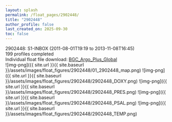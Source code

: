 ```yaml
---
layout: splash
permalink: /float_pages/2902448/
title: "2902448"
author_profile: false
last_created_on: 2025-09-30
toc: false
---
```

 
2902448: S1-INBOX (2011-08-01T19:19 to 2013-11-08T16:45)\
199 profiles completed\
Individual float file download: [BGC_Argo_Plus_Global](https://ftp.soest.hawaii.edu/bgc_argo_plus/Individual_Floats/outliers_removed/2902448_Sprof_processed.nc)\
![img-png]({{ site.url }}{{ site.baseurl }}/assets/images/float_figures/2902448/01_2902448_map.png)
![img-png]({{ site.url }}{{ site.baseurl }}/assets/images/float_figures/2902448/2902448_DOXY.png)
![img-png]({{ site.url }}{{ site.baseurl }}/assets/images/float_figures/2902448/2902448_PRES.png)
![img-png]({{ site.url }}{{ site.baseurl }}/assets/images/float_figures/2902448/2902448_PSAL.png)
![img-png]({{ site.url }}{{ site.baseurl }}/assets/images/float_figures/2902448/2902448_TEMP.png)
